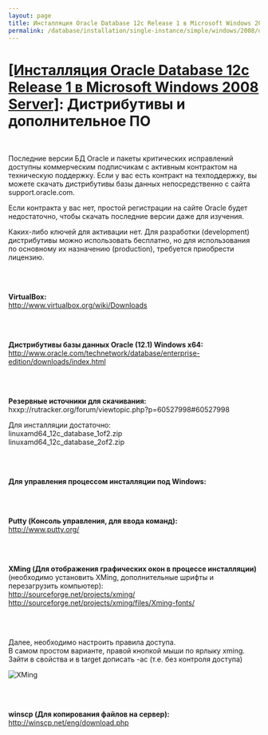 ```yaml
---
layout: page
title: Инсталляция Oracle Database 12c Release 1 в Microsoft Windows 2008 Server
permalink: /database/installation/single-instance/simple/windows/2008/oracle/12.1/distrib/
---
```


# <a href="/database/installation/single-instance/simple/windows/2008/oracle/12.1/">[Инсталляция Oracle Database 12c Release 1 в Microsoft Windows 2008 Server]</a>: Дистрибутивы и дополнительное ПО

<br/>

Последние версии БД Oracle и пакеты критических исправлений доступны коммерческим подписчикам  с активным контрактом на техническую поддержку. Если у вас есть контракт на техподдержку, вы можете скачать дистрибутивы базы данных непосредственно с сайта support.oracle.com.

Если контракта у вас нет, простой регистрации на сайте Oracle будет недостаточно, чтобы скачать последние версии даже для изучения.

Каких-либо ключей для активации нет. Для разработки (development) дистрибутивы можно использовать бесплатно, но для использования по основному их назначению (production), требуется приобрести лицензию.

<br/><br/>

<strong>VirtualBox:</strong><br/>
http://www.virtualbox.org/wiki/Downloads


<br/><br/>

<strong>Дистрибутивы базы данных Oracle (12.1) Windows x64:</strong><br/>
http://www.oracle.com/technetwork/database/enterprise-edition/downloads/index.html

<br/><br/>

<strong>Резервные источники для скачивания:</strong><br/>
hxxp://rutracker.org/forum/viewtopic.php?p=60527998#60527998
<br/>

Для инсталляции достаточно:<br/>
linuxamd64_12c_database_1of2.zip<br/>
linuxamd64_12c_database_2of2.zip


<br/><br/>

<strong>Для управления процессом инсталляции под Windows:</strong>

<br/><br/>

<strong>Putty (Консоль управления, для ввода команд):</strong><br/>
http://www.putty.org/

<br/><br/>

<strong>XMing (Для отображения графических окон в процессе инсталляции)</strong> (необходимо установить XMing, дополнительные шрифты и перезагрузить компьютер):<br/>
http://sourceforge.net/projects/xming/<br/>
http://sourceforge.net/projects/xming/files/Xming-fonts/

<br/><br/>

<p>Далее, необходимо настроить правила доступа.<br />
В самом простом варианте, правой кнопкой мыши по ярлыку xming. Зайти в свойства и в target дописать -ac (т.е. без контроля доступа)</p>

<p><img src="https://img.oracledba.net/img/oracle/database/simple/12.1/XMing.png" border="0" alt="XMing" /></p>

<br/><br/>

<strong>winscp (Для копирования файлов на сервер):</strong><br/>
http://winscp.net/eng/download.php
